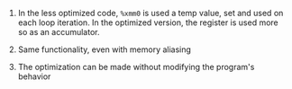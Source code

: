 1. In the less optimized code, `%xmm0` is used a temp value, set and used on each
loop iteration. In the optimized version, the register is used more so as an
accumulator.

2. Same functionality, even with memory aliasing

3. The optimization can be made without modifying the program's behavior
